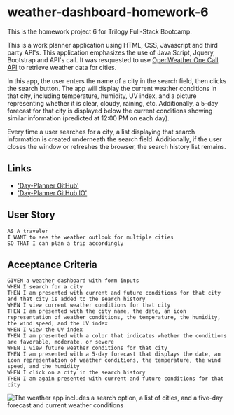 # weather-dashboard-homework-6

This is the homework project 6 for Trilogy Full-Stack Bootcamp.

This is a work planner application using HTML, CSS, Javascript and third party API's. This application emphasizes the use of Java Script, Jquery, Bootstrap and API's call. It was resquested to use [OpenWeather One Call API](https://openweathermap.org/api/one-call-api) to retrieve weather data for cities. 

In this app, the user enters the name of a city in the search field, then clicks the search button. The app will display the current weather conditions in that city, including temperature, humidity, UV index, and a picture representing whether it is clear, cloudy, raining, etc. Additionally, a 5-day forecast for that city is displayed below the current conditions showing similar information (predicted at 12:00 PM on each day).

Every time a user searches for a city, a list displaying that search information is created underneath the search field.  Additionally, if the user closes the window or refreshes the browser, the search history list remains. 

## Links

* ['Day-Planner GitHub'](https://github.com/mhdavie/weather-dashboard-homework6)
* ['Day-Planner GitHub IO'](https://mhdavie.github.io/weather-dashboard-homework6/)



## User Story

```
AS A traveler
I WANT to see the weather outlook for multiple cities
SO THAT I can plan a trip accordingly
```

## Acceptance Criteria

```
GIVEN a weather dashboard with form inputs
WHEN I search for a city
THEN I am presented with current and future conditions for that city and that city is added to the search history
WHEN I view current weather conditions for that city
THEN I am presented with the city name, the date, an icon representation of weather conditions, the temperature, the humidity, the wind speed, and the UV index
WHEN I view the UV index
THEN I am presented with a color that indicates whether the conditions are favorable, moderate, or severe
WHEN I view future weather conditions for that city
THEN I am presented with a 5-day forecast that displays the date, an icon representation of weather conditions, the temperature, the wind speed, and the humidity
WHEN I click on a city in the search history
THEN I am again presented with current and future conditions for that city
```

![The weather app includes a search option, a list of cities, and a five-day forecast and current weather conditions ](06-server-side-apis-homework-demo.png)
